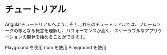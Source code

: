 # チュートリアル

Angularチュートリアルへようこそ！これらのチュートリアルでは、フレームワークの核となる概念を理解し、パフォーマンスが高く、スケーラブルなアプリケーションの開発を始めることができます。

<docs-card-container>
  <docs-card title="ブラウザで Angular を学ぶ" link="コーディングを開始" href="tutorials/learn-angular" imgSrc="adev/src/assets/images/learn-angular-browser.svg">
    Playground を使用
  </docs-card>
  <docs-card title="最初の Angular アプリをローカルで構築する" link="コーディングを開始" href="tutorials/first-app" imgSrc="adev/src/assets/images/learn-angular-local.svg">
    npm を使用
  </docs-card>
  <docs-card title="遅延可能なビュー" link="コーディングを開始" href="tutorials/deferrable-views" imgSrc="adev/src/assets/images/ang_illustrations-04.svg">
    Playground を使用
  </docs-card>
</docs-card-container>
